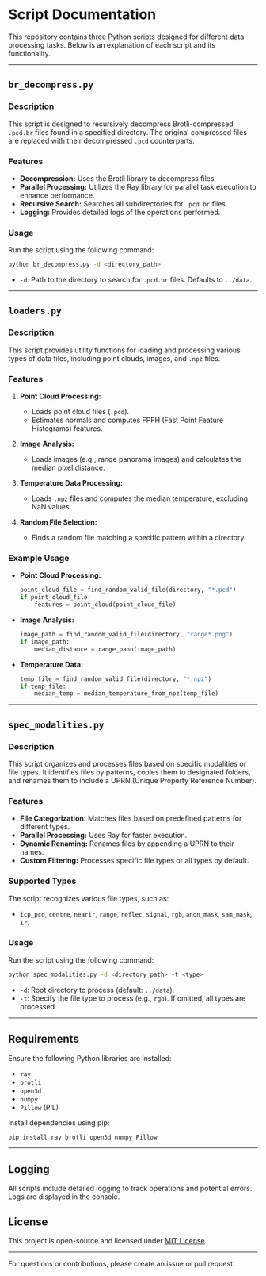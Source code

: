 
# Script Documentation

This repository contains three Python scripts designed for different data processing tasks. Below is an explanation of each script and its functionality.

---

## `br_decompress.py`

### Description
This script is designed to recursively decompress Brotli-compressed `.pcd.br` files found in a specified directory. The original compressed files are replaced with their decompressed `.pcd` counterparts.

### Features
- **Decompression:** Uses the Brotli library to decompress files.
- **Parallel Processing:** Utilizes the Ray library for parallel task execution to enhance performance.
- **Recursive Search:** Searches all subdirectories for `.pcd.br` files.
- **Logging:** Provides detailed logs of the operations performed.

### Usage
Run the script using the following command:
```bash
python br_decompress.py -d <directory_path>
```
- `-d`: Path to the directory to search for `.pcd.br` files. Defaults to `../data`.

---

## `loaders.py`

### Description
This script provides utility functions for loading and processing various types of data files, including point clouds, images, and `.npz` files.

### Features
1. **Point Cloud Processing:**
   - Loads point cloud files (`.pcd`).
   - Estimates normals and computes FPFH (Fast Point Feature Histograms) features.

2. **Image Analysis:**
   - Loads images (e.g., range panorama images) and calculates the median pixel distance.

3. **Temperature Data Processing:**
   - Loads `.npz` files and computes the median temperature, excluding NaN values.

4. **Random File Selection:**
   - Finds a random file matching a specific pattern within a directory.

### Example Usage
- **Point Cloud Processing:**
  ```python
  point_cloud_file = find_random_valid_file(directory, "*.pcd")
  if point_cloud_file:
      features = point_cloud(point_cloud_file)
  ```
- **Image Analysis:**
  ```python
  image_path = find_random_valid_file(directory, "range*.png")
  if image_path:
      median_distance = range_pano(image_path)
  ```
- **Temperature Data:**
  ```python
  temp_file = find_random_valid_file(directory, "*.npz")
  if temp_file:
      median_temp = median_temperature_from_npz(temp_file)
  ```

---

## `spec_modalities.py`

### Description
This script organizes and processes files based on specific modalities or file types. It identifies files by patterns, copies them to designated folders, and renames them to include a UPRN (Unique Property Reference Number).

### Features
- **File Categorization:** Matches files based on predefined patterns for different types.
- **Parallel Processing:** Uses Ray for faster execution.
- **Dynamic Renaming:** Renames files by appending a UPRN to their names.
- **Custom Filtering:** Processes specific file types or all types by default.

### Supported Types
The script recognizes various file types, such as:
- `icp_pcd`, `centre`, `nearir`, `range`, `reflec`, `signal`, `rgb`, `anon_mask`, `sam_mask`, `ir`.

### Usage
Run the script using the following command:
```bash
python spec_modalities.py -d <directory_path> -t <type>
```
- `-d`: Root directory to process (default: `../data`).
- `-t`: Specify the file type to process (e.g., `rgb`). If omitted, all types are processed.

---

## Requirements

Ensure the following Python libraries are installed:
- `ray`
- `brotli`
- `open3d`
- `numpy`
- `Pillow` (PIL)

Install dependencies using pip:
```bash
pip install ray brotli open3d numpy Pillow
```

---

## Logging
All scripts include detailed logging to track operations and potential errors. Logs are displayed in the console.

## License
This project is open-source and licensed under [MIT License](LICENSE).

---

For questions or contributions, please create an issue or pull request.

